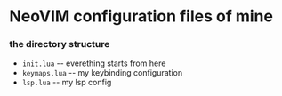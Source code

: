 # NeoVIM configuration files of mine

### the directory structure
- `init.lua` -- everething starts from here
- `keymaps.lua` -- my keybinding configuration
- `lsp.lua` -- my lsp config

